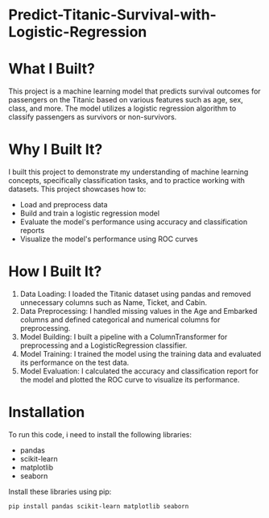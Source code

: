 # Predict-Titanic-Survival-with-Logistic-Regression
# What I Built?
This project is a machine learning model that predicts survival outcomes for passengers on the Titanic based on various features such as age, sex, class, and more. The model utilizes a logistic regression algorithm to classify passengers as survivors or non-survivors.

# Why I Built It?
I built this project to demonstrate my understanding of machine learning concepts, specifically classification tasks, and to practice working with datasets. This project showcases how to:

- Load and preprocess data
- Build and train a logistic regression model
- Evaluate the model's performance using accuracy and classification reports
- Visualize the model's performance using ROC curves

# How I Built It?
1. Data Loading: I loaded the Titanic dataset using pandas and removed unnecessary columns such as Name, Ticket, and Cabin.
2. Data Preprocessing: I handled missing values in the Age and Embarked columns and defined categorical and numerical columns for preprocessing.
3. Model Building: I built a pipeline with a ColumnTransformer for preprocessing and a LogisticRegression classifier.
4. Model Training: I trained the model using the training data and evaluated its performance on the test data.
5. Model Evaluation: I calculated the accuracy and classification report for the model and plotted the ROC curve to visualize its performance.

# Installation
To run this code, i need to install the following libraries:

- pandas
- scikit-learn
- matplotlib
- seaborn

 Install these libraries using pip:
 
    pip install pandas scikit-learn matplotlib seaborn



